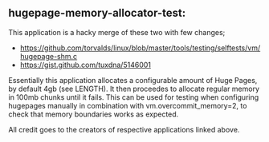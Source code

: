 ## hugepage-memory-allocator-test:

This application is a hacky merge of these two with few changes;
* https://github.com/torvalds/linux/blob/master/tools/testing/selftests/vm/hugepage-shm.c
* https://gist.github.com/tuxdna/5146001

Essentially this application allocates a configurable amount of Huge Pages, by default 4gb
(see LENGTH). It then proceedes to allocate regular memory in 100mb chunks until it fails.
This can be used for testing when configuring hugepages manually in combination with
vm.overcommit_memory=2, to check that memory boundaries works as expected.

All credit goes to the creators of respective applications linked above.
